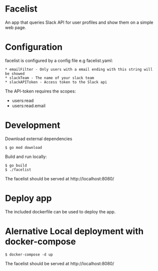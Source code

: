 Facelist
========

An app that queries Slack API for user profiles and show them on a simple web page.

Configuration
=============

facelist is configured by a config file e.g facelist.yaml:

    * emailFilter - Only users with a email ending with this string will be showed
    * slackTeam - The name of your slack team
    * slackAPIToken - Access token to the Slack api

The API-token requires the scopes:
* users:read
* users:read.email

Development
===========

Download external dependencies

    $ go mod download

Build and run locally:

    $ go build
    $ ./facelist

The facelist should be served at http://localhost:8080/

Deploy app
==========
The included dockerfile can be used to deploy the app.

Alernative Local deployment with docker-compose
===============================================

    $ docker-compose -d up

The facelist should be served at http://localhost:8080/
